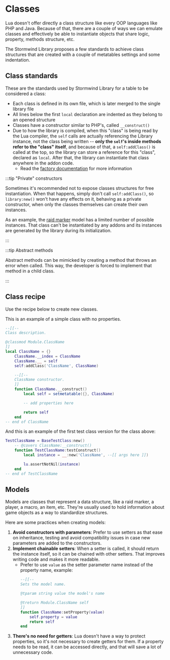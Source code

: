 # Classes

Lua doesn't offer directly a class structure like every
OOP languages like PHP and Java. Because of that, there are
a couple of ways we can emulate classes and effectively be able to
instantiate objects that share logic, property, methods
structure, etc.

The Stormwind Library proposes a few standards to achieve
class structures that are created with a couple of metatables
settings and some indentation.

## Class standards

These are the standards used by Stormwind Library for a table to be
considered a class:

* Each class is defined in its own file, which is later merged to the
single library file
* All lines below the first `local` declaration are indented as
they belong to an opened structure
* Classes have a constructor similar to PHP's, called `__construct()`
* Due to how the library is compiled, when this "class" is being read by
the Lua compiler, the `self` calls are actually referencing the Library
instance, not the class being written -- **only the `self`'s inside
methods refer to the "class" itself**, and because of that, a `self:addClass()`
is called at the top, so the library can store a reference for this "class",
declared as `local`. After that, the library can instantiate that class
anywhere in the addon code.
    * Read the [factory documentation](factory) for more information

:::tip "Private" constructors

Sometimes it's recommended not to expose classes structures for free
instantiation. When that happens, simply don't call `self:addClass()`,
so `library:new()` won't have any effects on it, behaving as a private
constructor, when only the classes themselves can create their own
instances.

As an example, the [raid marker](../models/raid-marker) model has a
limited number of possible instances. That class can't be instantiated
by any addons and its instances are generated by the library during
its initialization.

:::

:::tip Abstract methods

Abstract methods can be mimicked by creating a method that throws an
error when called. This way, the developer is forced to implement that
method in a child class.

:::

## Class recipe

Use the recipe below to create new classes.

This is an example of a simple class with no properties.

```lua
--[[--
Class description.

@classmod Module.ClassName
]]
local ClassName = {}
    ClassName.__index = ClassName
    ClassName.__ = self
    self:addClass('ClassName', ClassName)

    --[[--
    ClassName constructor.
    ]]
    function ClassName.__construct()
        local self = setmetatable({}, ClassName)

        -- add properties here

        return self
    end
-- end of ClassName
```

And this is an example of the first test class version for the class above:

```lua
TestClassName = BaseTestClass:new()
    -- @covers ClassName:__construct()
    function TestClassName:testConstruct()
        local instance = __:new('ClassName', --[[ args here ]])

        lu.assertNotNil(instance)
    end
-- end of TestClassName
```

## Models

Models are classes that represent a data structure, like a raid marker,
a player, a macro, an item, etc. They're usually used to hold information
about game objects as a way to standardize structures.

Here are some practices when creating models:

1. **Avoid constructors with parameters**: Prefer to use setters as that ease
on inheritance, testing and avoid compatibility issues in case new parameters
are added to the constructors.
1. **Implement chainable setters**: When a setter is called, it should return
the instance itself, so it can be chained with other setters. That improves
writing code and makes it more readable.
   * Prefer to use `value` as the setter parameter name instead of the 
     property name, example:
     ```lua
     --[[--
     Sets the model name.
     
     @tparam string value the model's name

     @treturn Module.ClassName self
     ]]
     function ClassName:setProperty(value)
         self.property = value
         return self
     end
     ```
1. **There's no need for getters**: Lua doesn't have a way to protect 
properties, so it's not necessary to create getters for them. If a property 
needs to be read, it can be accessed directly, and that will save a lot of
unnecessary code.